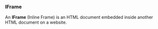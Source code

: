 ### IFrame

An **IFrame** (Inline Frame) is an HTML document embedded inside another HTML document on a website.